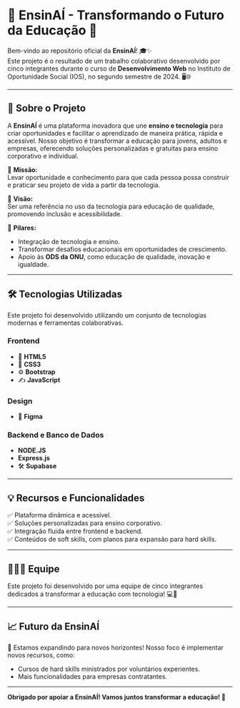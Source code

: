 # 🚀 EnsinAÍ - Transformando o Futuro da Educação 🌟

Bem-vindo ao repositório oficial da **EnsinAÍ**! 🎓✨  
Este projeto é o resultado de um trabalho colaborativo desenvolvido por cinco integrantes durante o curso de **Desenvolvimento Web** no Instituto de Oportunidade Social (IOS), no segundo semestre de 2024. 🖥️🌐

---

## 📖 Sobre o Projeto

A **EnsinAÍ** é uma plataforma inovadora que une **ensino e tecnologia** para criar oportunidades e facilitar o aprendizado de maneira prática, rápida e acessível. Nosso objetivo é transformar a educação para jovens, adultos e empresas, oferecendo soluções personalizadas e gratuitas para ensino corporativo e individual.  

🌟 **Missão:**  
Levar oportunidade e conhecimento para que cada pessoa possa construir e praticar seu projeto de vida a partir da tecnologia.

🤝 **Visão:**  
Ser uma referência no uso da tecnologia para educação de qualidade, promovendo inclusão e acessibilidade.

🎯 **Pilares:**  
- Integração de tecnologia e ensino.  
- Transformar desafios educacionais em oportunidades de crescimento.  
- Apoio às **ODS da ONU**, como educação de qualidade, inovação e igualdade.

---

## 🛠️ Tecnologias Utilizadas

Este projeto foi desenvolvido utilizando um conjunto de tecnologias modernas e ferramentas colaborativas.  

### **Frontend**  
- 🧩 **HTML5**  
- 🎨 **CSS3**  
- ⚙️ **Bootstrap**  
- ✍️ **JavaScript**  

### **Design**  
- 🎨 **Figma**  

### **Backend e Banco de Dados**
- **NODE.JS**
- **Express.js**
- 🛠️ **Supabase**  
---

## 💡 Recursos e Funcionalidades

✅ Plataforma dinâmica e acessível.  
✅ Soluções personalizadas para ensino corporativo.  
✅ Integração fluida entre frontend e backend.  
✅ Conteúdos de soft skills, com planos para expansão para hard skills.  

---

## 🧑‍🤝‍🧑 Equipe

Este projeto foi desenvolvido por uma equipe de cinco integrantes dedicados a transformar a educação com tecnologia! 💻🎉  

---

## 📈 Futuro da EnsinAÍ

🔮 Estamos expandindo para novos horizontes! Nosso foco é implementar novos recursos, como:  
- Cursos de hard skills ministrados por voluntários experientes.  
- Mais funcionalidades para empresas contratantes.  

---

**Obrigado por apoiar a EnsinAÍ! Vamos juntos transformar a educação! 🌟**  
